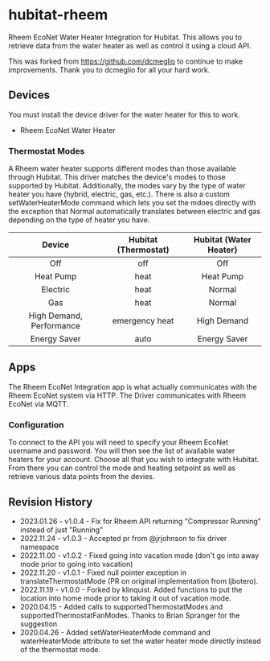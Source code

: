 # hubitat-rheem
Rheem EcoNet Water Heater Integration for Hubitat. This allows you to retrieve data from the water heater as well as control it using a cloud API.

This was forked from https://github.com/dcmeglio to continue to make improvements.  Thank you to dcmeglio for all your hard work.
 
## Devices
You must install the device driver for the water heater for this to work.
* Rheem EcoNet Water Heater

### Thermostat Modes
A Rheem water heater supports different modes than those available through Hubitat. This driver matches the device's modes to those supported by Hubitat. Additionally, the modes vary by the type of water heater you have (hybrid, electric, gas, etc.). There is also a custom setWaterHeaterMode command which lets you set the mdoes directly with the exception that Normal automatically translates between electric and gas depending on the type of heater you have.

|           Device         |      Hubitat (Thermostat)      |       Hubitat (Water Heater)      |
|:------------------------:|:------------------------------:|:---------------------------------:|
| Off                      | off                            | Off                               |
| Heat Pump                | heat                           | Heat Pump                         |
| Electric                 | heat                           | Normal                            |
| Gas                      | heat                           | Normal                            |
| High Demand, Performance | emergency heat                 | High Demand                       |
| Energy Saver             | auto                           | Energy Saver                      |

## Apps
The Rheem EcoNet Integration app is what actually communicates with the Rheem EcoNet system via HTTP.
The Driver communicates with Rheem EcoNet via MQTT.

### Configuration
To connect to the API you will need to specify your Rheem EcoNet username and password. You will then see the list of available water heaters for your account. Choose all that you wish to integrate with Hubitat. From there you can control the mode and heating setpoint as well as retrieve various data points from the devies.



## Revision History
* 2023.01.26 - v1.0.4 - Fix for Rheem API returning "Compressor Running" instead of just "Running"
* 2022.11.24 - v1.0.3 - Accepted pr from @jrjohnson to fix driver namespace
* 2022.11.00 - v1.0.2 - Fixed going into vacation mode (don't go into away mode prior to going into vacation)
* 2022.11.20 - v1.0.1 - Fixed null pointer exception in translateThermostatMode (PR on original implementation from ljbotero).
* 2022.11.19 - v1.0.0 - Forked by klinquist.  Added functions to put the location into home mode prior to taking it out of vacation mode.
* 2020.04.15 - Added calls to supportedThermostatModes and supportedThermostatFanModes. Thanks to Brian Spranger for the suggestion
* 2020.04.26 - Added setWaterHeaterMode command and waterHeaterMode attribute to set the water heater mode directly instead of the thermostat mode.
